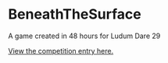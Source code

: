 BeneathTheSurface
=================

A game created in 48 hours for Ludum Dare 29

[View the competition entry here.](http://www.ludumdare.com/compo/ludum-dare-29/?action=preview&uid=28694)
